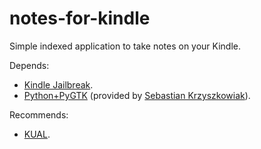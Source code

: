 notes-for-kindle
================

Simple indexed application to take notes on your Kindle.

Depends:
* [Kindle Jailbreak](http://wiki.mobileread.com/wiki/Kindle_Touch_Hacking#Jailbreak).
* [Python+PyGTK](http://www.mobileread.com/forums/showthread.php?t=195046) (provided by [Sebastian Krzyszkowiak](http://dosowisko.net/)).

Recommends:
* [KUAL](http://www.mobileread.com/forums/showthread.php?t=203326).
